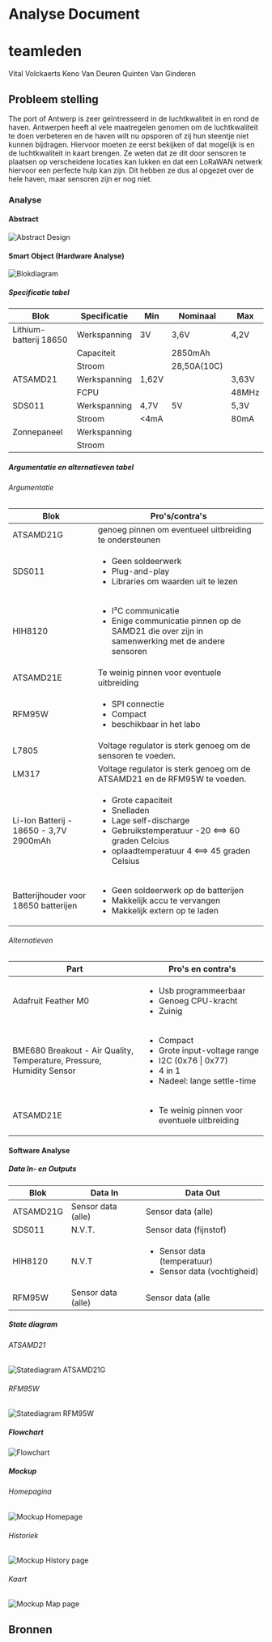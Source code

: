 # Analyse Document
# teamleden
Vital Volckaerts
Keno Van Deuren
Quinten Van Ginderen
## Probleem stelling
The port of Antwerp is zeer geïntresseerd in de luchtkwaliteit in en rond de haven. Antwerpen heeft al vele maatregelen genomen om de luchtkwaliteit te doen verbeteren en de haven wilt nu opsporen of zij hun steentje niet kunnen bijdragen. Hiervoor moeten ze eerst bekijken of dat mogelijk is en de luchtkwaliteit in kaart brengen. Ze weten dat ze dit door sensoren te plaatsen op verscheidene locaties kan lukken en dat een LoRaWAN netwerk hiervoor een perfecte hulp kan zijn. Dit hebben ze dus al opgezet over de hele haven, maar sensoren zijn er nog niet.
### Analyse
#### Abstract
![Abstract Design](img/Abstract_Design.jpg)
#### Smart Object (Hardware Analyse)
![Blokdiagram](img/HW_Blokdiagram.jpg)
##### Specificatie tabel
| Blok                   | Specificatie | Min   | Nominaal    | Max   |
|------------------------|--------------|-------|-------------|-------|
| Lithium-batterij 18650 | Werkspanning | 3V    | 3,6V        | 4,2V  |
|                        | Capaciteit   |       | 2850mAh     |       |
|                        | Stroom       |       | 28,50A(10C) |       |
| ATSAMD21               | Werkspanning | 1,62V |             | 3,63V |
|                        | FCPU         |       |             | 48MHz |
| SDS011                 | Werkspanning | 4,7V  | 5V          | 5,3V  |
|                        | Stroom       | <4mA  |             | 80mA  |
| Zonnepaneel            | Werkspanning |       |             |       |
|                        | Stroom       |       |             |       |
##### Argumentatie en alternatieven tabel
###### Argumentatie
| Blok      | Pro's/contra's                                                                                                |
|-----------|---------------------------------------------------------------------------------------------------------------|
| ATSAMD21G | genoeg pinnen om eventueel uitbreiding te ondersteunen                                                        |
| SDS011    | <ul><li>Geen soldeerwerk</li> <li>Plug-and-play</li> <li>Libraries om waarden uit te lezen</li></ul>                                            |
| HIH8120   | <ul><li>I²C communicatie</li> <li>Enige communicatie pinnen op de SAMD21 die over zijn in samenwerking met de andere sensoren</li></ul> |
| ATSAMD21E | Te weinig pinnen voor eventuele uitbreiding                                                                   |
| RFM95W    |<ul><li>SPI connectie</li><li>Compact</li><li>beschikbaar in het labo</li><ul>                                                             |
| L7805     | Voltage regulator is sterk genoeg om de sensoren te voeden.                                                   |
| LM317     | Voltage regulator is sterk genoeg om de ATSAMD21 en de RFM95W te voeden.                                      |
| Li-Ion Batterij - 18650 - 3,7V 2900mAh                                | <ul><li>Grote capaciteit</li> <li>Snelladen</li> <li>Lage self-discharge</li> <li>Gebruikstemperatuur -20 <==> 60 graden Celcius</li> <li>oplaadtemperatuur 4 <==> 45 graden Celsius</li> |
| Batterijhouder voor 18650 batterijen                                  | <ul><li>Geen soldeerwerk op de batterijen</li> <li>Makkelijk accu te vervangen</li> <li>Makkelijk extern op te laden</li></ul>                                               |
###### Alternatieven

| Part                                                                  | Pro's en contra's                                                                                                                        |
|-----------------------------------------------------------------------|------------------------------------------------------------------------------------------------------------------------------------------|
| Adafruit Feather M0                                                   | <ul><li>Usb programmeerbaar</li> <li>Genoeg CPU-kracht</li> <li>Zuinig</li></ul>                                                                                           |
| BME680 Breakout - Air Quality, Temperature, Pressure, Humidity Sensor | <ul><li>Compact</li>  <li>Grote input-voltage range</li> <li>I2C (0x76 \| 0x77)</li>  <li>4 in 1</li>  <li>Nadeel: lange settle-time</li>|
| ATSAMD21E | <ul><li>Te weinig pinnen voor eventuele uitbreiding</li></ul> |
#### Software Analyse
##### Data In- en Outputs
| Blok     | Data In            | Data Out                                            |
|----------|--------------------|-----------------------------------------------------|
| ATSAMD21G | Sensor data (alle) | Sensor data (alle)                                  |
| SDS011   | N.V.T.             | Sensor data (fijnstof)                              |
| HIH8120  | N.V.T              | <ul><li>Sensor data (temperatuur)</li> <li>Sensor data (vochtigheid)</li></ul> |
| RFM95W   | Sensor data (alle) | Sensor data (alle                                   |
##### State diagram
###### ATSAMD21
![Statediagram ATSAMD21G](img/Statediagram_ATSAMD21.jpg)
###### RFM95W
![Statediagram RFM95W](img/Statediagram_RFM95W.jpg)
##### Flowchart
![Flowchart](img/Flowchart.jpg)
##### Mockup
###### Homepagina
![Mockup Homepage](img/HomePage.jpg)
###### Historiek
![Mockup History page](img/HistoryPage.jpg)
###### Kaart
![Mockup Map page](img/MapPage.jpg)
## Bronnen
